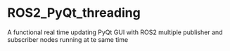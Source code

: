 # ROS2_PyQt_threading
A functional real time updating PyQt GUI with ROS2 multiple publisher and subscriber nodes running at te same time 
